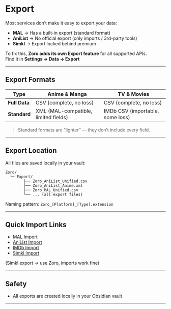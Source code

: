 # Export

Most services don’t make it easy to export your data:  
- **MAL** → Has a built-in export (standard format)  
- **AniList** → No official export (only imports / 3rd-party tools)  
- **Simkl** → Export locked behind premium  

To fix this, **Zoro adds its own Export feature** for all supported APIs.  
Find it in **Settings → Data → Export**  

---

## Export Formats

| Type            | Anime & Manga                        | TV & Movies                     |
|-----------------|---------------------------------------|---------------------------------|
| **Full Data**   | CSV (complete, no loss)              | CSV (complete, no loss)         |
| **Standard**    | XML (MAL-compatible, limited fields) | IMDb CSV (importable, some loss) |

> Standard formats are “lighter” — they don’t include every field.  


---

## Export Location

All files are saved locally in your vault:  
```
Zoro/
  └─ Export/
        ├── Zoro_AniList_Unified.csv
        ├── Zoro_AniList_Anime.xml
        ├── Zoro_MAL_Unified.csv
        └── ... (all export files)

```

Naming pattern: `Zoro_[Platform]_[Type].extension`

---

## Quick Import Links

- [MAL Import](https://myanimelist.net/import.php)  
- [AniList Import](https://anilist.co/settings/import)  
- [IMDb Import](https://www.imdb.com/list/ratings-import)  
- [Simkl Import](https://simkl.com/apps/import/)  

(Simkl export → use Zoro, imports work fine)

---

## Safety

- All exports are created locally in your Obsidian vault


---
